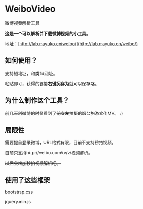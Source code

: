 # WeiboVideo

微博视频解析工具



**这是一个可以解析并下载微博视频的小工具。**

地址：[http://lab.mayuko.cn/weibo/](http://lab.mayuko.cn/weibo/)

## 如何使用？

支持短地址，和类fid网址。

粘贴即可，获得的链接**右键另存为**就可以保存咯。

## 为什么制作这个工具？

前几天刷微博的时候看到了~~前女友~~拍摄的烟台旅游宣传MV。 :)

## 局限性

需要提前登录微博，URL格式有限，目前不支持秒拍视频。

目前只支持http://weibo.com/tv/v/视频解析。

~~以后会增加秒拍视频解析吧。~~

## 使用了这些框架

bootstrap.css

jquery.min.js